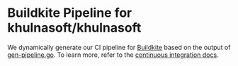 # Buildkite Pipeline for khulnasoft/khulnasoft

We dynamically generate our CI pipeline for [Buildkite](https://buildkite.com/khulnasoft/khulnasoft) based on the output of [gen-pipeline.go](./gen-pipeline.go).
To learn more, refer to the [continuous integration docs](https://docs-legacy.khulnasoft.com/dev/background-information/ci).
